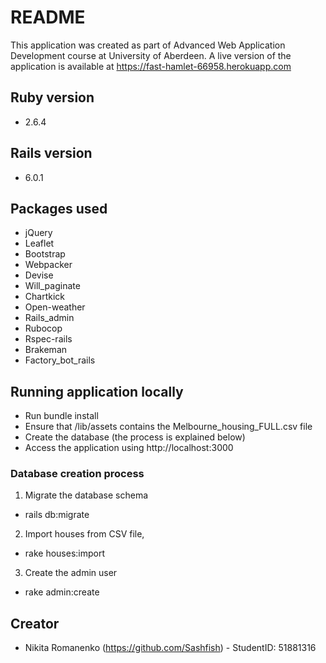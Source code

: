# README
This application was created as part of Advanced Web Application Development course at University of Aberdeen. A live version of the application is available at https://fast-hamlet-66958.herokuapp.com
## Ruby version
* 2.6.4
## Rails version
* 6.0.1
## Packages used
* jQuery
* Leaflet
* Bootstrap
* Webpacker
* Devise
* Will_paginate
* Chartkick
* Open-weather
* Rails_admin
* Rubocop
* Rspec-rails
* Brakeman
* Factory_bot_rails
## Running application locally
* Run bundle install
* Ensure that /lib/assets contains the Melbourne_housing_FULL.csv file
* Create the database (the process is explained below)
* Access the application using http://localhost:3000
### Database creation process
1. Migrate the database schema
  * rails db:migrate
2. Import houses from CSV file,
  * rake houses:import
3. Create the admin user
  * rake admin:create
## Creator
* Nikita Romanenko (https://github.com/Sashfish) - StudentID: 51881316
